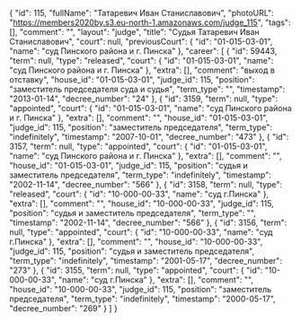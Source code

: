 {
    "id": 115,
    "fullName": "Татаревич Иван Станиславович",
    "photoURL": "https://members2020by.s3.eu-north-1.amazonaws.com/judge_115",
    "tags": [],
    "comment": "",
    "layout": "judge",
    "title": "Судья Татаревич Иван Станиславович",
    "court": null,
    "previousCourt": {
        "id": "01-015-03-01",
        "name": "суд Пинского района и г. Пинска"
    },
    "career": [
        {
            "id": 59443,
            "term": null,
            "type": "released",
            "court": {
                "id": "01-015-03-01",
                "name": "суд Пинского района и г. Пинска"
            },
            "extra": [],
            "comment": "выход в отставку",
            "house_id": "01-015-03-01",
            "judge_id": 115,
            "position": "заместитель председателя суда и судья",
            "term_type": "",
            "timestamp": "2013-01-14",
            "decree_number": "24"
        },
        {
            "id": 3159,
            "term": null,
            "type": "appointed",
            "court": {
                "id": "01-015-03-01",
                "name": "суд Пинского района и г. Пинска"
            },
            "extra": [],
            "comment": "",
            "house_id": "01-015-03-01",
            "judge_id": 115,
            "position": "заместитель председателя",
            "term_type": "indefinitely",
            "timestamp": "2007-10-01",
            "decree_number": "473"
        },
        {
            "id": 3157,
            "term": null,
            "type": "appointed",
            "court": {
                "id": "01-015-03-01",
                "name": "суд Пинского района и г. Пинска"
            },
            "extra": [],
            "comment": "",
            "house_id": "01-015-03-01",
            "judge_id": 115,
            "position": "судья и заместитель председателя",
            "term_type": "indefinitely",
            "timestamp": "2002-11-14",
            "decree_number": "566"
        },
        {
            "id": 3158,
            "term": null,
            "type": "released",
            "court": {
                "id": "10-000-00-33",
                "name": "суд г.Пинска"
            },
            "extra": [],
            "comment": "",
            "house_id": "10-000-00-33",
            "judge_id": 115,
            "position": "судья и заместитель председателя",
            "term_type": "",
            "timestamp": "2002-11-14",
            "decree_number": "566"
        },
        {
            "id": 3156,
            "term": null,
            "type": "appointed",
            "court": {
                "id": "10-000-00-33",
                "name": "суд г.Пинска"
            },
            "extra": [],
            "comment": "",
            "house_id": "10-000-00-33",
            "judge_id": 115,
            "position": "судья и заместитель председателя",
            "term_type": "indefinitely",
            "timestamp": "2001-05-17",
            "decree_number": "273"
        },
        {
            "id": 3155,
            "term": null,
            "type": "appointed",
            "court": {
                "id": "10-000-00-33",
                "name": "суд г.Пинска"
            },
            "extra": [],
            "comment": "",
            "house_id": "10-000-00-33",
            "judge_id": 115,
            "position": "заместитель председателя",
            "term_type": "indefinitely",
            "timestamp": "2000-05-17",
            "decree_number": "269"
        }
    ]
}